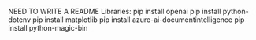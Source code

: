 NEED TO WRITE A README
Libraries:
pip install openai
pip install python-dotenv
pip install matplotlib
pip install azure-ai-documentintelligence
pip install python-magic-bin
